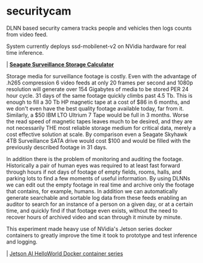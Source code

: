 # securitycam
DLNN based security camera tracks people and vehicles then logs counts from video feed.

System currently deploys ssd-mobilenet-v2 on NVidia hardware for real time inference.

| <a href="https://www.seagate.com/video-storage-calculator/" target="_blank">**Seagate Surveillance Storage Calculator**</a>


Storage media for surveillance footage is costly. Even with the advantage of .h265 compression 6 video feeds at only 20 frames per second and 1080p resolution will generate over 154 Gigabytes of media to be stored PER 24 hour cycle. 31 days of the same footage quickly climbs past 4.5 Tb. This is enough to fill a 30 Tb HP magnetic tape at a cost of $86 in 6 months, and we don't even have the best quality footage available today, far from it. Similarly, a $50 IBM LTO Ultrium 7 Tape would be full in 3 months. Worse the read speed of magnetic tapes leaves much to be desired, and they are not necessarily THE most reliable storage medium for critical data, merely a cost effective solution at scale. By comparison even a Seagate Skyhawk 4TB Surveillance SATA drive would cost $100 and would be filled with the previously described footage in 31 days.

In addition there is the problem of monitoring and auditing the footage. Historically a pair of human eyes was required to at least fast forward through hours if not days of footage of empty fields, rooms, halls, and parking lots to find a few moments of useful information. By using DLNNs we can edit out the empty footage in real time and archive only the footage that contains, for example, humans. In addition we can automatically generate searchable and sortable log data from these feeds enabling an auditor to search for an instance of a person on a given day, or at a certain time, and quickly find if that footage even exists, without the need to recover hours of archived video and scan through it minute by minute.

This experiment made heavy use of NVidia's Jetson series docker containers to greatly improve the time it took to prototype and test inference and logging.

| <a href="https://github.com/dusty-nv/jetson-inference" target="_blank">Jetson AI HelloWorld Docker container series</a>
